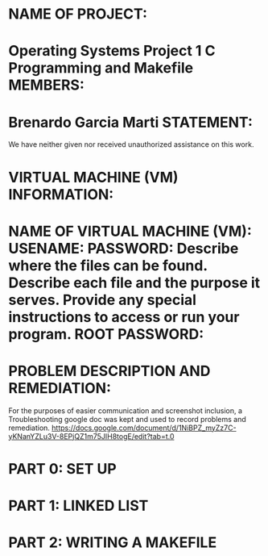 NAME OF PROJECT:
================
Operating Systems Project 1
C Programming and Makefile
MEMBERS:
========
Brenardo Garcia Marti
STATEMENT:
==========
We have neither given nor received unauthorized assistance on this work.

VIRTUAL MACHINE (VM) INFORMATION:
=================================

NAME OF VIRTUAL MACHINE (VM):
USENAME:
PASSWORD:
Describe where the files can be found.
Describe each file and the purpose it serves.
Provide any special instructions to access or run your program.
ROOT PASSWORD:
==============

PROBLEM DESCRIPTION AND REMEDIATION:
====================================
For the purposes of easier communication and screenshot inclusion, a Troubleshooting google doc was kept and used to record problems and remediation.
https://docs.google.com/document/d/1NiBPZ_myZz7C-yKNanYZLu3V-8EPjQZ1m75JIH8togE/edit?tab=t.0

  PART 0: SET UP
  ==============
  
  PART 1: LINKED LIST
  ===================
  
  PART 2: WRITING A MAKEFILE
  ===========================
  
